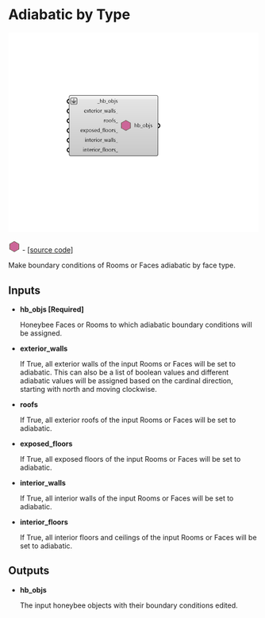 # Adiabatic by Type

![](../../.gitbook/assets/Adiabatic_by_Type.png)

![](../../.gitbook/assets/Adiabatic_by_Type%20%281%29.png) - [\[source code\]](https://github.com/ladybug-tools/honeybee-grasshopper-energy/blob/master/honeybee_grasshopper_energy/src//HB%20Adiabatic%20by%20Type.py)

Make boundary conditions of Rooms or Faces adiabatic by face type.

## Inputs

* **hb\_objs \[Required\]**

  Honeybee Faces or Rooms to which adiabatic boundary conditions will be assigned. 

* **exterior\_walls**

  If True, all exterior walls of the input Rooms or Faces will be set to adiabatic. This can also be a list of boolean values and different adiabatic values will be assigned based on the cardinal direction, starting with north and moving clockwise. 

* **roofs**

  If True, all exterior roofs of the input Rooms or Faces will be set to adiabatic. 

* **exposed\_floors**

  If True, all exposed floors of the input Rooms or Faces will be set to adiabatic. 

* **interior\_walls**

  If True, all interior walls of the input Rooms or Faces will be set to adiabatic. 

* **interior\_floors**

  If True, all interior floors and ceilings of the input Rooms or Faces will be set to adiabatic. 

## Outputs

* **hb\_objs**

  The input honeybee objects with their boundary conditions edited. 

